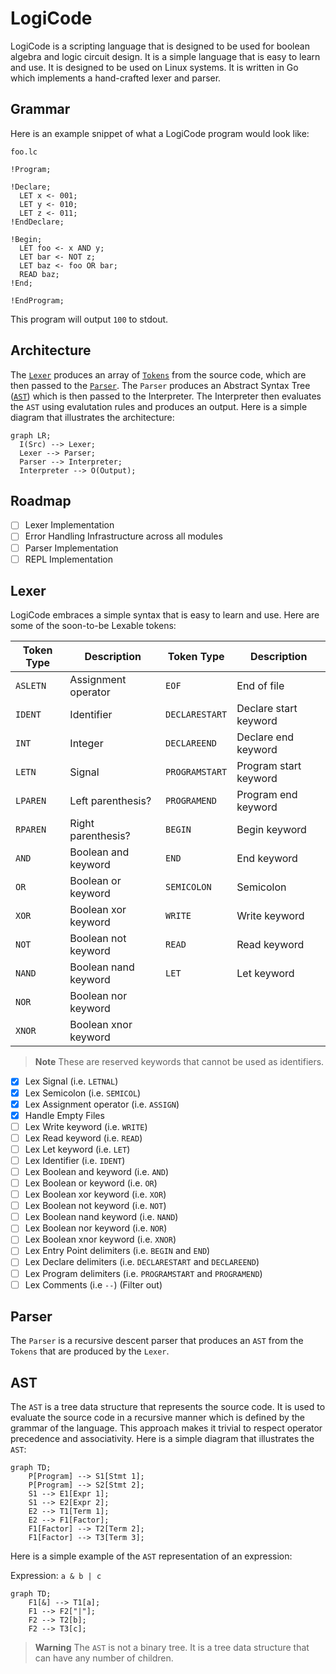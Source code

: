 # LogiCode

LogiCode is a scripting language that is designed to be used for boolean algebra and logic circuit design. It is a simple language that is easy to learn and use. It is designed to be used on Linux systems. It is written in Go which implements a hand-crafted lexer and parser.

## Grammar

Here is an example snippet of what a LogiCode program would look like:

`foo.lc`

```
!Program;

!Declare;
  LET x <- 001;
  LET y <- 010;
  LET z <- 011;
!EndDeclare;

!Begin;
  LET foo <- x AND y;
  LET bar <- NOT z;
  LET baz <- foo OR bar;
  READ baz;
!End;

!EndProgram;
```

This program will output `100` to stdout.

## Architecture

The [`Lexer`](https://en.wikipedia.org/wiki/Lexical_analysis) produces an array of [`Tokens`](https://bits.netbeans.org/11.1/javadoc/org-netbeans-modules-lexer/index.html?org/netbeans/api/lexer/Token.html) from the source code, which are then passed to the [`Parser`](https://en.wikipedia.org/wiki/Parsing). The `Parser` produces an Abstract Syntax Tree ([`AST`](https://en.wikipedia.org/wiki/Abstract_syntax_tree)) which is then passed to the Interpreter. The Interpreter then evaluates the `AST` using evalutation rules and produces an output. Here is a simple diagram that illustrates the architecture:

```mermaid
graph LR;
  I(Src) --> Lexer;
  Lexer --> Parser;
  Parser --> Interpreter;
  Interpreter --> O(Output);
```

## Roadmap

-   [ ] Lexer Implementation
-   [ ] Error Handling Infrastructure across all modules
-   [ ] Parser Implementation
-   [ ] REPL Implementation

## Lexer

LogiCode embraces a simple syntax that is easy to learn and use.
Here are some of the soon-to-be Lexable tokens:

| Token Type | Description          | Token Type     | Description           |
| ---------- | -------------------- | -------------- | --------------------- |
| `ASLETN`   | Assignment operator  | `EOF`          | End of file           |
| `IDENT`    | Identifier           | `DECLARESTART` | Declare start keyword |
| `INT`      | Integer              | `DECLAREEND`   | Declare end keyword   |
| `LETN`     | Signal               | `PROGRAMSTART` | Program start keyword |
| `LPAREN`   | Left parenthesis?    | `PROGRAMEND`   | Program end keyword   |
| `RPAREN`   | Right parenthesis?   | `BEGIN`        | Begin keyword         |
| `AND`      | Boolean and keyword  | `END`          | End keyword           |
| `OR`       | Boolean or keyword   | `SEMICOLON`    | Semicolon             |
| `XOR`      | Boolean xor keyword  | `WRITE`        | Write keyword         |
| `NOT`      | Boolean not keyword  | `READ`         | Read keyword          |
| `NAND`     | Boolean nand keyword | `LET`          | Let keyword           |
| `NOR`      | Boolean nor keyword  |
| `XNOR`     | Boolean xnor keyword |

> **Note** These are reserved keywords that cannot be used as identifiers.

-   [x] Lex Signal (i.e. `LETNAL`)
-   [x] Lex Semicolon (i.e. `SEMICOL`)
-   [x] Lex Assignment operator (i.e. `ASSIGN`)
-   [x] Handle Empty Files
-   [ ] Lex Write keyword (i.e. `WRITE`)
-   [ ] Lex Read keyword (i.e. `READ`)
-   [ ] Lex Let keyword (i.e. `LET`)
-   [ ] Lex Identifier (i.e. `IDENT`)
-   [ ] Lex Boolean and keyword (i.e. `AND`)
-   [ ] Lex Boolean or keyword (i.e. `OR`)
-   [ ] Lex Boolean xor keyword (i.e. `XOR`)
-   [ ] Lex Boolean not keyword (i.e. `NOT`)
-   [ ] Lex Boolean nand keyword (i.e. `NAND`)
-   [ ] Lex Boolean nor keyword (i.e. `NOR`)
-   [ ] Lex Boolean xnor keyword (i.e. `XNOR`)
-   [ ] Lex Entry Point delimiters (i.e. `BEGIN` and `END`)
-   [ ] Lex Declare delimiters (i.e. `DECLARESTART` and `DECLAREEND`)
-   [ ] Lex Program delimiters (i.e. `PROGRAMSTART` and `PROGRAMEND`)
-   [ ] Lex Comments (i.e `--`) (Filter out)

## Parser

The `Parser` is a recursive descent parser that produces an `AST` from the `Tokens` that are produced by the `Lexer`.

## AST

The `AST` is a tree data structure that represents the source code. It is used to evaluate the source code in a recursive manner which
is defined by the grammar of the language. This approach makes it trivial to respect operator precedence and associativity. Here is a simple diagram that illustrates the `AST`:

```mermaid
graph TD;
    P[Program] --> S1[Stmt 1];
    P[Program] --> S2[Stmt 2];
    S1 --> E1[Expr 1];
    S1 --> E2[Expr 2];
    E2 --> T1[Term 1];
    E2 --> F1[Factor];
    F1[Factor] --> T2[Term 2];
    F1[Factor] --> T3[Term 3];

```

Here is a simple example of the `AST` representation of an expression:

Expression: `a & b | c`

```mermaid
graph TD;
    F1[&] --> T1[a];
    F1 --> F2["|"];
    F2 --> T2[b];
    F2 --> T3[c];
```

> **Warning** The `AST` is not a binary tree. It is a tree data structure that can have any number of children.
